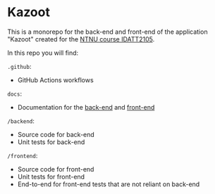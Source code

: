 # Kazoot

This is a monorepo for the back-end and front-end of the application
"Kazoot" created for the [NTNU course IDATT2105](https://www.ntnu.no/studier/emner/IDATT210).

In this repo you will find:

`.github`:
- GitHub Actions workflows

`docs`:
- Documentation for the [back-end](./docs/backend.md) and [front-end](./docs/frontend.md)

`/backend`:
- Source code for back-end
- Unit tests for back-end

`/frontend`:
- Source code for front-end
- Unit tests for front-end
- End-to-end for front-end tests that are not reliant on back-end
